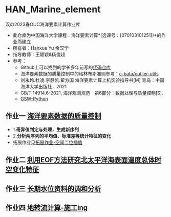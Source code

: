 # HAN_Marine_element
汉の2023春OUC海洋要素计算作业库

- 此仓库为中国海洋大学课程：海洋要素计算*(选课号：[070103101251])*的作业而建立
- 所有者：Hanxue Yu 余汉学
- 指导教师：王颖颖&杨俊超
- 参考：
  - Github上可以找到的学长多年前写的[代码仓库](https://github.com/FinalTheory/oceanography-numerical-calculations)
  - 海洋要素数据的质量控制中的格林布斯准则参考：[c-bata/outlier-utils](https://github.com/c-bata/outlier-utils)
  - 刘永玲.杜凌.李静凯.翟方国 海洋要素计算上机实验指导书[M] 青岛：中国海洋大学出版社，2021
  - GB/T 14914.6-2021, 海洋观测规范　第6部分：数据处理与质量控制[S].
  - [GSW-Python](https://teos-10.github.io/GSW-Python/gsw_flat.html)


## 作业一 [海洋要素数据的质量控制](https://nbviewer.org/github/Yuhan-xue/HAN_Marine_element/blob/main/WORK1/WORK1.ipynb)
- 1.**奇异值判定与处理，生成新序列**
- 2.**分析两序列的平均值、标准差等统计特征的变化**
- 拓展作业见[拓展作业-空间二位插值](https://nbviewer.org/github/Yuhan-xue/HAN_Marine_element/blob/main/WORK1/%E6%8B%93%E5%B1%95/%E6%8B%93%E5%B1%951.ipynb)

## 作业二 [利用EOF方法研究北太平洋海表面温度总体时空变化特征](https://nbviewer.org/github/Yuhan-xue/HAN_Marine_element/blob/main/WORK2/work2.ipynb)

## 作业三 [长期水位资料的调和分析](https://nbviewer.org/github/Yuhan-xue/HAN_Marine_element/blob/main/WORK3/WORK3.ipynb)

## 作业四 [地转流计算-施工ing](https://nbviewer.org/github/Yuhan-xue/HAN_Marine_element/blob/main/WORK3/WORK4.ipynb)